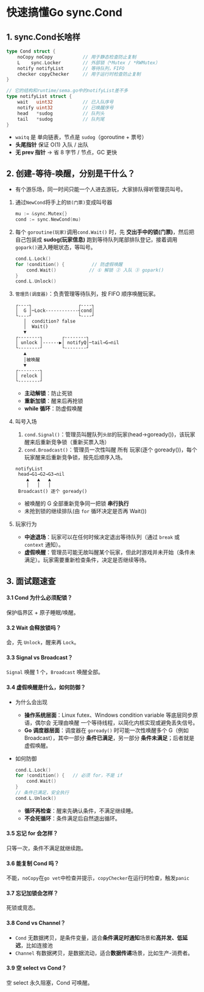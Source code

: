 # 快速搞懂Go sync.Cond

## 1. sync.Cond长啥样

```go
type Cond struct {
    noCopy noCopy           // 用于静态检查防止复制
    L    sync.Locker        // 外部锁（*Mutex / *RWMutex）
    notify notifyList       // 等待队列，FIFO
    checker copyChecker     // 用于运行时检查防止复制
}

// 它的结构和runtime/sema.go中的notifyList差不多
type notifyList struct {
    wait   uint32           // 已入队序号
    notify uint32           // 已唤醒序号
    head   *sudog           // 队列头
    tail   *sudog           // 队列尾
}
```

- `waitq` 是 单向链表，节点是 `sudog`（goroutine + 票号）
- **头尾指针** 保证 O(1) 入队 / 出队
- **无 prev 指针** → 省 8 字节 / 节点，GC 更快

## 2. 创建-等待-唤醒，分别是干什么？

- 有个游乐场，同一时间只能一个人进去游玩，大家排队得听管理员叫号。

1. 通过`NewCond`将手上的`锁(门票)`变成叫号器
    ```go
    mu := &sync.Mutex{}
    cond := sync.NewCond(mu)
    ```
    
1. 每个 `goroutine(玩家)`调用`cond.Wait()` 时，先 **交出手中的锁(门票)**，然后把自己包装成 **sudog(玩家信息)** 跑到等待队列尾部排队登记，接着调用 `gopark()`进入睡眠状态，等叫号。
    ```go
    cond.L.Lock()
    for !condition() {          // 防虚假唤醒
        cond.Wait()            // ① 解锁 ② 入队 ③ gopark()
    }
    cond.L.Unlock()
    ```

2. `管理员(调度器)`：负责管理等待队列，按 FIFO 顺序唤醒玩家。
    ```
    ┌----┐                 ┌----┐
    │  G │─Lock------------┤cond│
    └----┘                 └----┘
       │  condition? false
       │  Wait()
       ▼
    ┌--------┐       ┌--------┐
    │ unlock │------▶│ notifyQ│─tail→G→nil
    └--------┘       └--------┘
       ▲
       │被唤醒
       ▼
    ┌--------┐
    │ relock │
    └--------┘
    ```
    - **主动解锁**：防止死锁
    - **重新加锁**：醒来后再抢锁
    - **while 循环**：防虚假唤醒

3. 叫号入场
    1. `cond.Signal()`：管理员叫醒队列`头部`的玩家(head→goready())，该玩家醒来后重新竞争锁（重新买票入场）
    2. `cond.Broadcast()`：管理员一次性叫醒 所有 玩家(逐个 goready())，每个玩家醒来后重新竞争锁，按先后顺序入场。
    
    ```
    notifyList
     head→G1→G2→G3→nil
        ▲   ▲   ▲
        │   │   │
     Broadcast() 逐个 goready()
    ```
    - 被唤醒的 G 全部重新竞争同一把锁 **串行执行**
    - 未抢到锁的继续排队(由 `for` 循环决定是否再 Wait())
    
4. 玩家行为
    - **中途退场**：玩家可以在任何时候决定退出等待队列（通过 `break` 或 `context` 通知）。
    - **虚假唤醒**：管理员可能无故叫醒某个玩家，但此时游戏并未开始（条件未满足）。玩家需要重新检查条件，决定是否继续等待。

## 3. 面试题速查

#### 3.1 Cond 为什么必须配锁？

保护临界区 + 原子睡眠/唤醒。

#### 3.2 Wait 会释放锁吗？

会，先 `Unlock`，醒来再 `Lock`。

#### 3.3 Signal vs Broadcast？

`Signal` 唤醒 1 个，`Broadcast` 唤醒全部。

#### 3.4 虚假唤醒是什么，如何防御？

- 为什么会出现
    - **操作系统层面**：Linux futex、Windows condition variable 等底层同步原语，偶尔会 无理由唤醒 一个等待线程，以简化内核实现或避免丢失信号。
    - **Go 调度器层面**：调度器在 `goready()` 时可能一次性唤醒多个 G（例如 Broadcast），其中一部分 **条件已满足**，另一部分 **条件未满足**；后者就是虚假唤醒。
- 如何防御

    ```go
    cond.L.Lock()
    for !condition() {   // 必须 for，不是 if
        cond.Wait()
    }
    // 条件已满足，安全执行
    cond.L.Unlock()
    ```
    - **循环再检查**：醒来先确认条件，不满足继续睡。
    - **不会死循环**：条件满足后自然退出循环。

#### 3.5 忘记 for 会怎样？

只等一次，条件不满足就继续跑。

#### 3.6 能复制 Cond 吗？

不能，`noCopy`在`go vet`中检查并提示，`copyChecker`在运行时检查，触发`panic`

#### 3.7 忘记加锁会怎样？

死锁或竞态。

#### 3.8 Cond vs Channel？

- `Cond` 无数据拷贝，是条件变量，适合**条件满足时通知**场景和**高并发、低延迟**，比如连接池
- `Channel` 有数据拷贝，是数据流动，适合**数据传递**场景，比如生产-消费者。

#### 3.9 空 select vs Cond？

空 select 永久阻塞，Cond 可唤醒。
